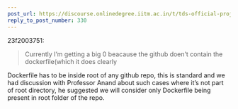 ```yaml
---
post_url: https://discourse.onlinedegree.iitm.ac.in/t/tds-official-project1-discrepencies/171141/332
reply_to_post_number: 330
---
```

 23f2003751:

> Currently I’m getting a big 0 beacause the github doen’t contain the dockerfile(which it does clearly

Dockerfile has to be inside root of any github repo, this is standard and we had discussion with Professor Anand about such cases where it’s not part of root directory, he suggested we will consider only Dockerfile being present in root folder of the repo.